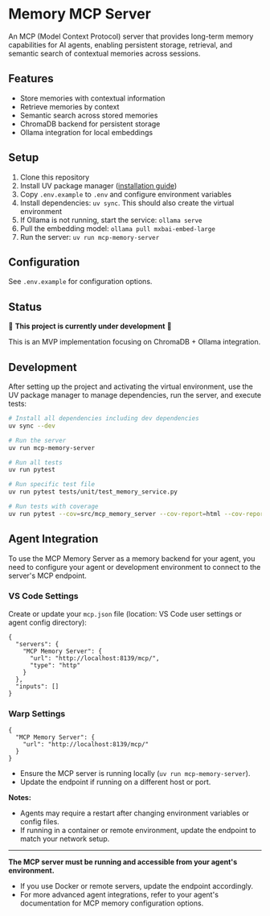 # Memory MCP Server

An MCP (Model Context Protocol) server that provides long-term memory capabilities for AI agents, enabling persistent storage, retrieval, and semantic search of contextual memories across sessions.

## Features

- Store memories with contextual information
- Retrieve memories by context
- Semantic search across stored memories
- ChromaDB backend for persistent storage
- Ollama integration for local embeddings

## Setup

1. Clone this repository
2. Install UV package manager ([installation guide](https://uv.sh/install))
3. Copy `.env.example` to `.env` and configure environment variables
4. Install dependencies: `uv sync`.  This should also create the virtual environment
5. If Ollama is not running, start the service: `ollama serve`
6. Pull the embedding model: `ollama pull mxbai-embed-large`
7. Run the server: `uv run mcp-memory-server`

## Configuration

See `.env.example` for configuration options.

## Status

🚧 **This project is currently under development** 🚧

This is an MVP implementation focusing on ChromaDB + Ollama integration.

## Development

After setting up the project and activating the virtual environment, use the UV package manager to manage dependencies, run the server, and execute tests:

```bash
# Install all dependencies including dev dependencies
uv sync --dev

# Run the server
uv run mcp-memory-server

# Run all tests
uv run pytest

# Run specific test file
uv run pytest tests/unit/test_memory_service.py

# Run tests with coverage
uv run pytest --cov=src/mcp_memory_server --cov-report=html --cov-report=term-missing
```

## Agent Integration

To use the MCP Memory Server as a memory backend for your agent, you need to configure your agent or development environment to connect to the server's MCP endpoint.

### VS Code Settings

Create or update your `mcp.json` file (location: VS Code user settings or agent config directory):

```jsonc
{
  "servers": {
    "MCP Memory Server": {
      "url": "http://localhost:8139/mcp/",
      "type": "http"
    }
  },
  "inputs": []
}
```

### Warp Settings

```jsonc
{
  "MCP Memory Server": {
    "url": "http://localhost:8139/mcp/"
  }
}
```

- Ensure the MCP server is running locally (`uv run mcp-memory-server`).
- Update the endpoint if running on a different host or port.

**Notes:**
- Agents may require a restart after changing environment variables or config files.
- If running in a container or remote environment, update the endpoint to match your network setup.

---


**The MCP server must be running and accessible from your agent's environment.**
- If you use Docker or remote servers, update the endpoint accordingly.
- For more advanced agent integrations, refer to your agent's documentation for MCP memory configuration options.
